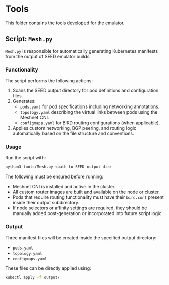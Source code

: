 # Tools

This folder contains the tools developed for the emulator.


## Script: `Mesh.py`

`Mesh.py` is responsible for automatically generating Kubernetes manifests from the output of SEED emulator builds.

### Functionality

The script performs the following actions:
1. Scans the SEED output directory for pod definitions and configuration files.
2. Generates:
   - `pods.yaml` for pod specifications including networking annotations.
   - `topology.yaml` describing the virtual links between pods using the Meshnet CNI.
   - `configmaps.yaml` for BIRD routing configurations (when applicable).
3. Applies custom networking, BGP peering, and routing logic automatically based on the file structure and conventions.

### Usage

Run the script with:
```bash
python3 tools/Mesh.py <path-to-SEED-output-dir>
```

The following must be ensured before running:
- Meshnet CNI is installed and active in the cluster.
- All custom router images are built and available on the node or cluster.
- Pods that require routing functionality must have their `bird.conf` present inside their output subdirectory.
- If node selectors or affinity settings are required, they should be manually added post-generation or incorporated into future script logic.

### Output

Three manifest files will be created inside the specified output directory:
- `pods.yaml`
- `topology.yaml`
- `configmaps.yaml`

These files can be directly applied using:
```bash
kubectl apply -f output/
```
